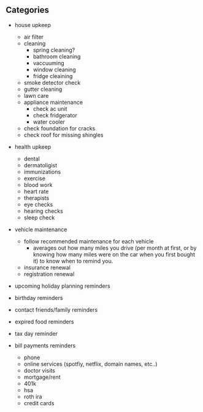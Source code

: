 
## Categories
- house upkeep
  + air filter
  + cleaning
    * spring cleaning?
    * bathroom cleaning
    * vaccuuming
    * window cleaning
    * fridge cleaining
  + smoke detector check
  + gutter cleaning
  + lawn care
  + appliance maintenance 
    * check ac unit
    * check fridgerator
    * water cooler
  + check foundation for cracks
  + check roof for missing shingles

- health upkeep
  + dental
  + dermatoligist
  + immunizations
  + exercise
  + blood work
  + heart rate
  + therapists
  + eye checks
  + hearing checks
  + sleep check
  
- vehicle maintenance
  + follow recommended maintenance for each vehicle
    * averages out how many miles you drive (per month at first, or by knowing how many miles were on the car when you first bought it) to know when to remind you.
  + insurance renewal
  + registration renewal


- upcoming holiday planning reminders

- birthday reminders

- contact friends/family reminders

- expired food reminders

- tax day reminder

- bill payments reminders
  + phone
  + online services (spotfiy, netflix, domain names, etc..)
  + doctor visits
  + mortgage/rent
  + 401k
  + hsa
  + roth ira
  + credit cards
